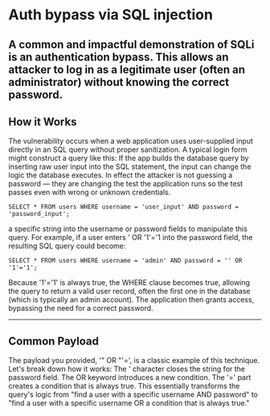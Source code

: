 # Auth bypass via SQL injection

​A common and impactful demonstration of SQLi is an authentication bypass. This allows an attacker to log in as a legitimate user (often an administrator) without knowing the correct password.
---

## How it Works
​The vulnerability occurs when a web application uses user-supplied input directly in an SQL query without proper sanitization. A typical login form might construct a query like this:
If the app builds the database query by inserting raw user input into the SQL statement, the input can change the logic the database executes. In effect the attacker is not guessing a password — they are changing the test the application runs so the test passes even with wrong or unknown credentials.

```
SELECT * FROM users WHERE username = 'user_input' AND password = 'password_input';
```
a specific string into the username or password fields to manipulate this query. For example, if a user enters ' OR '1'='1 into the password field, the resulting SQL query could become:

```
SELECT * FROM users WHERE username = 'admin' AND password = '' OR '1'='1';
```
Because '1'='1' is always true, the WHERE clause becomes true, allowing the query to return a valid user record, often the first one in the database (which is typically an admin account). The application then grants access, bypassing the need for a correct password.

---
## Common Payload
​The payload you provided, '" OR "'=', is a classic example of this technique. Let's break down how it works:
​The ' character closes the string for the password field.
​The OR keyword introduces a new condition.
​The '=' part creates a condition that is always true.
​This essentially transforms the query's logic from "find a user with a specific username AND password" to "find a user with a specific username OR a condition that is always true."

